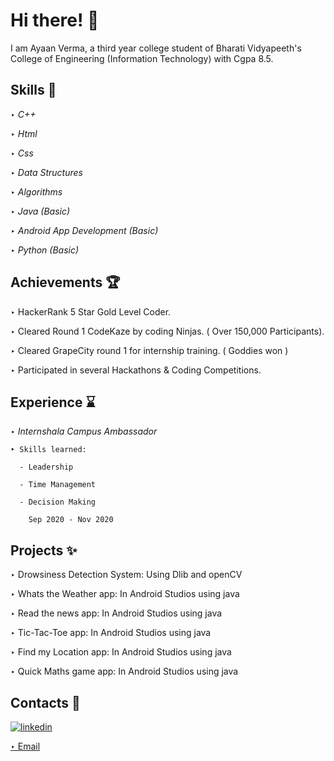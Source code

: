 
# Hi there! 👋

I am Ayaan Verma, a third year college student of Bharati Vidyapeeth's College of Engineering (Information Technology) with Cgpa 8.5.


## Skills 🌟
‣ *C++*

‣ *Html*

‣ *Css*

‣ *Data Structures*

‣ *Algorithms*

‣ *Java (Basic)*

‣ *Android App Development (Basic)*

‣ *Python (Basic)*


## Achievements 🏆
‣ HackerRank 5 Star Gold Level Coder. 

‣ Cleared Round 1 CodeKaze by coding Ninjas. ( Over 150,000 Participants).

‣ Cleared GrapeCity round 1 for internship training. ( Goddies won )

‣ Participated in several Hackathons & Coding Competitions.
## Experience ⌛
‣ *Internshala Campus Ambassador*

    ‣ Skills learned:
   
      - Leadership
    
      - Time Management
    
      - Decision Making
      
        Sep 2020 - Nov 2020


## Projects ✨
‣ Drowsiness Detection System: Using Dlib and openCV

‣ Whats the Weather app: In Android Studios using java

‣ Read the news app: In Android Studios using java

‣ Tic-Tac-Toe app: In Android Studios using java

‣ Find my Location app: In Android Studios using java

‣ Quick Maths game app: In Android Studios using java


## Contacts 🤝
[![linkedin](https://img.shields.io/badge/linkedin-0A66C2?style=for-the-badge&logo=linkedin&logoColor=white)](https://www.linkedin.com/in/ayaan-verma-75a306186/)

[‣ Email](https://mail.google.com/mail/u/0/?tab=rm&ogbl#inbox?compose=CllgCJvlqLkKgJmPjWlqmTZDlTcsfzLVDbBhXvFrnPSZhsxGBbsMgsRbrmvkjTgQnmPxDNrMcxq)
